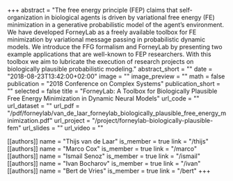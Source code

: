+++
abstract = "The free energy principle (FEP) claims that self-organization in biological agents is driven by variational free energy (FE) minimization in a generative probabilistic model of the agent’s environment. We have developed ForneyLab as a freely available toolbox for FE minimization by variational message passing in probabilistic dynamic models. We introduce the FFG formalism and ForneyLab by presenting two example applications that are well-known to FEP researchers. With this toolbox we aim to lubricate the execution of research projects on biologically plausible probabilistic modeling."
abstract_short = ""
date = "2018-08-23T13:42:00+02:00"
image = ""
image_preview = ""
math = false
publication = "2018 Conference on Complex Systems"
publication_short = ""
selected = false
title = "ForneyLab: A Toolbox for Biologically Plausible Free Energy Minimization in Dynamic Neural Models"
url_code = ""
url_dataset = ""
url_pdf = "/pdf/forneylab/van_de_laar_forneylab_biologically_plausible_free_energy_minimization.pdf"
url_project = "/project/forneylab-biologically-plausible-fem"
url_slides = ""
url_video = ""

[[authors]]
    name = "Thijs van de Laar"
    is_member = true
    link = "/thijs"
[[authors]]
    name = "Marco Cox"
    is_member = true
    link = "/marco"
[[authors]]
    name = "Ismail Senoz"
    is_member = true
    link = "/ismail"
[[authors]]
    name = "Ivan Bocharov"
    is_member = true
    link = "/ivan"
[[authors]]
    name = "Bert de Vries"
    is_member = true
    link = "/bert"
+++